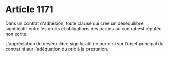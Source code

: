 # Article 1171

<p>Dans un contrat d'adhésion, toute clause qui crée un déséquilibre significatif entre les droits et obligations des parties au contrat est réputée non écrite. </p><p> L'appréciation du déséquilibre significatif ne porte ni sur l'objet principal du contrat ni sur l'adéquation du prix à la prestation. </p>